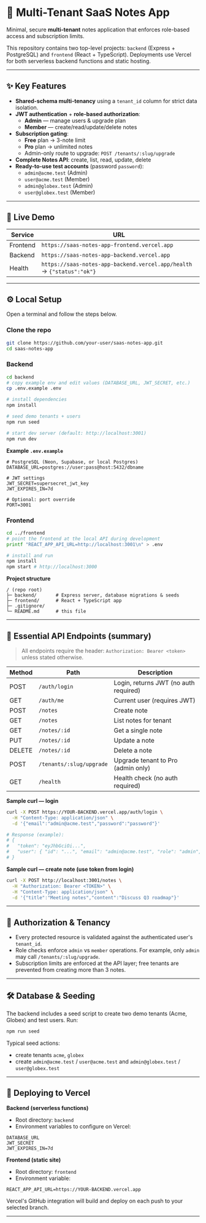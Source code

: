# 📓 Multi-Tenant SaaS Notes App

Minimal, secure **multi-tenant** notes application that enforces role-based access and subscription limits.

This repository contains two top-level projects: `backend` (Express + PostgreSQL) and `frontend` (React + TypeScript). Deployments use Vercel for both serverless backend functions and static hosting.

---

## ✨ Key Features

- **Shared-schema multi-tenancy** using a `tenant_id` column for strict data isolation.
- **JWT authentication** + **role-based authorization**:
  - **Admin** — manage users & upgrade plan
  - **Member** — create/read/update/delete notes
- **Subscription gating**:
  - **Free** plan → 3-note limit
  - **Pro** plan → unlimited notes
  - Admin-only route to upgrade: `POST /tenants/:slug/upgrade`
- **Complete Notes API**: create, list, read, update, delete
- **Ready-to-use test accounts** (password `password`):
  - `admin@acme.test`  (Admin)
  - `user@acme.test`   (Member)
  - `admin@globex.test` (Admin)
  - `user@globex.test` (Member)

---

## 🔗 Live Demo

| Service   | URL |
|-----------|-----|
| Frontend  | `https://saas-notes-app-frontend.vercel.app` |
| Backend   | `https://saas-notes-app-backend.vercel.app` |
| Health    | `https://saas-notes-app-backend.vercel.app/health` → `{"status":"ok"}` |


---

## ⚙️ Local Setup

Open a terminal and follow the steps below.

### Clone the repo

```bash
git clone https://github.com/your-user/saas-notes-app.git
cd saas-notes-app
```

### Backend

```bash
cd backend
# copy example env and edit values (DATABASE_URL, JWT_SECRET, etc.)
cp .env.example .env

# install dependencies
npm install

# seed demo tenants + users
npm run seed

# start dev server (default: http://localhost:3001)
npm run dev
```

**Example `.env.example`**

```env
# PostgreSQL (Neon, Supabase, or local Postgres)
DATABASE_URL=postgres://user:pass@host:5432/dbname

# JWT settings
JWT_SECRET=supersecret_jwt_key
JWT_EXPIRES_IN=7d

# Optional: port override
PORT=3001
```


### Frontend

```bash
cd ../frontend
# point the frontend at the local API during development
printf "REACT_APP_API_URL=http://localhost:3001\n" > .env

# install and run
npm install
npm start # http://localhost:3000
```

**Project structure**

```text
/ (repo root)
├─ backend/       # Express server, database migrations & seeds
├─ frontend/      # React + TypeScript app
├─ .gitignore/
└─ README.md      # this file
```

---

## 📡 Essential API Endpoints (summary)

> All endpoints require the header: `Authorization: Bearer <token>` unless stated otherwise.

| Method | Path | Description |
|--------|------|-------------|
| POST   | `/auth/login`         | Login, returns JWT (no auth required) |
| GET    | `/auth/me`            | Current user (requires JWT) |
| POST   | `/notes`              | Create note |
| GET    | `/notes`              | List notes for tenant |
| GET    | `/notes/:id`          | Get a single note |
| PUT    | `/notes/:id`          | Update a note |
| DELETE | `/notes/:id`          | Delete a note |
| POST   | `/tenants/:slug/upgrade` | Upgrade tenant to Pro (admin only) |
| GET    | `/health`             | Health check (no auth required) |

**Sample curl — login**

```bash
curl -X POST https://YOUR-BACKEND.vercel.app/auth/login \
  -H "Content-Type: application/json" \
  -d '{"email":"admin@acme.test","password":"password"}'

# Response (example):
# {
#   "token": "eyJhbGciOi...",
#   "user": { "id": "...", "email": "admin@acme.test", "role": "admin", "tenant_id": "acme" }
# }
```

**Sample curl — create note (use token from login)**

```bash
curl -X POST http://localhost:3001/notes \
  -H "Authorization: Bearer <TOKEN>" \
  -H "Content-Type: application/json" \
  -d '{"title":"Meeting notes","content":"Discuss Q3 roadmap"}'
```

---

## 🧩 Authorization & Tenancy

- Every protected resource is validated against the authenticated user's `tenant_id`.
- Role checks enforce `admin` vs `member` operations. For example, only `admin` may call `/tenants/:slug/upgrade`.
- Subscription limits are enforced at the API layer; free tenants are prevented from creating more than 3 notes.

---

## 🛠️ Database & Seeding

The backend includes a seed script to create two demo tenants (Acme, Globex) and test users. Run:

```bash
npm run seed
```

Typical seed actions:
- create tenants `acme`, `globex`
- create `admin@acme.test` / `user@acme.test` and `admin@globex.test` / `user@globex.test`

---

## 🚀 Deploying to Vercel

**Backend (serverless functions)**
- Root directory: `backend`
- Environment variables to configure on Vercel:

```
DATABASE_URL
JWT_SECRET
JWT_EXPIRES_IN=7d
```

**Frontend (static site)**
- Root directory: `frontend`
- Environment variable:

```
REACT_APP_API_URL=https://YOUR-BACKEND.vercel.app
```

Vercel's GitHub integration will build and deploy on each push to your selected branch.

---
